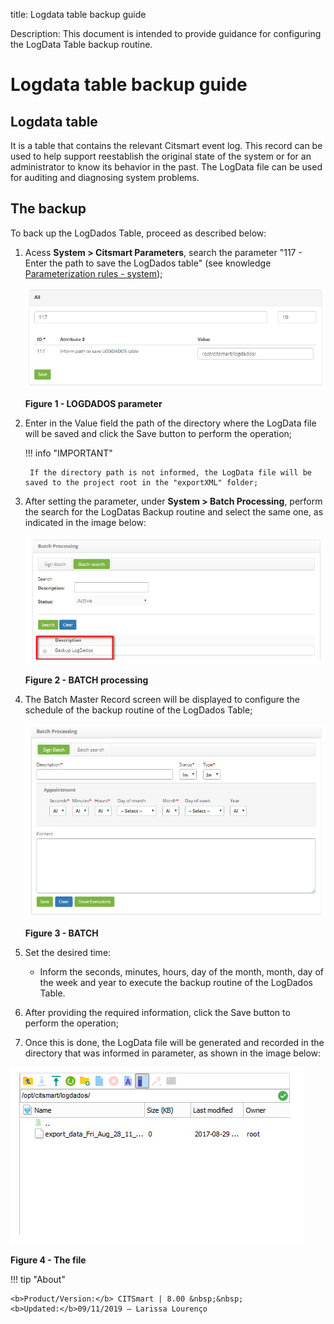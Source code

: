 title: Logdata table backup guide

Description: This document is intended to provide guidance for configuring the LogData Table backup routine.

# Logdata table backup guide

Logdata table
-------------

It is a table that contains the relevant Citsmart event log. This record can be used to help support reestablish the original state 
of the system or for an administrator to know its behavior in the past. The LogData file can be used for auditing and diagnosing 
system problems.

The backup
------------------------

To back up the LogDados Table, proceed as described below:

1. Acess **System > Citsmart Parameters**, search the parameter "117 - Enter the path to save the LogDados table" (see knowledge 
[Parameterization rules - system](1));

    ![Create](images/logdata.img1.jpg)
    
    **Figure 1 - LOGDADOS parameter**

2. Enter in the Value field the path of the directory where the LogData file will be saved and click the Save button to perform the 
operation;

    !!! info "IMPORTANT"

        If the directory path is not informed, the LogData file will be saved to the project root in the "exportXML" folder;

3. After setting the parameter, under **System > Batch Processing**, perform the search for the LogDatas Backup routine and select 
the same one, as indicated in the image below:

    ![Batch](images/logdata.img2.jpg)
    
    **Figure 2 - BATCH processing**

4. The Batch Master Record screen will be displayed to configure the schedule of the backup routine of the LogDados Table;

    ![Batch](images/logdata.img3.jpg)
    
    **Figure 3 - BATCH**

5. Set the desired time:

    - Inform the seconds, minutes, hours, day of the month, month, day of the week and year to execute the backup routine of the 
    LogDados Table.

6. After providing the required information, click the Save button to perform the operation;

7. Once this is done, the LogData file will be generated and recorded in the directory that was informed in parameter, as shown in 
the image below:

![File](images/logdata.img4.jpg)

**Figure 4 - The file**


[1]:/en-us/citsmart-platform-7/plataform-administration/parameters-list/parametrization-system.html

!!! tip "About"

    <b>Product/Version:</b> CITSmart | 8.00 &nbsp;&nbsp;
    <b>Updated:</b>09/11/2019 – Larissa Lourenço

